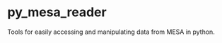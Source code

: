 py_mesa_reader
==============

Tools for easily accessing and manipulating data from MESA in python.
